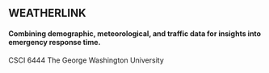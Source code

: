 ## WEATHERLINK ##

#### Combining demographic, meteorological, and traffic data for insights into emergency response time. ####

CSCI 6444
The George Washington University
